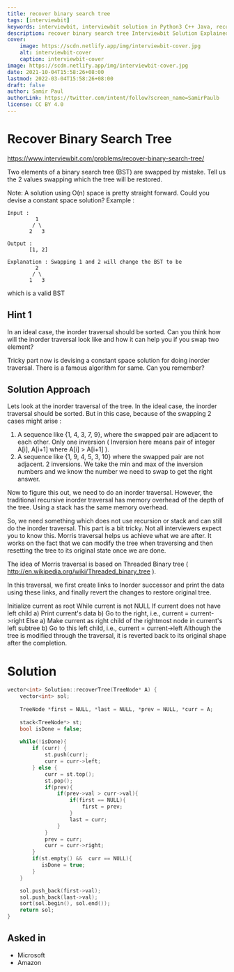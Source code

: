 ```yaml
---
title: recover binary search tree
tags: [interviewbit]
keywords: interviewbit, interviewbit solution in Python3 C++ Java, recover binary search tree solution
description: recover binary search tree Interviewbit Solution Explained
cover:
    image: https://scdn.netlify.app/img/interviewbit-cover.jpg
    alt: interviewbit-cover
    caption: interviewbit-cover
image: https://scdn.netlify.app/img/interviewbit-cover.jpg
date: 2021-10-04T15:58:26+08:00
lastmod: 2022-03-04T15:58:26+08:00
draft: false
author: Samir Paul
authorLink: https://twitter.com/intent/follow?screen_name=SamirPaulb
license: CC BY 4.0
---
```


# Recover Binary Search Tree

https://www.interviewbit.com/problems/recover-binary-search-tree/

Two elements of a binary search tree (BST) are swapped by mistake.
Tell us the 2 values swapping which the tree will be restored.

 Note:
A solution using O(n) space is pretty straight forward. Could you devise a constant space solution? 
Example :

```
Input : 
         1
        / \
       2   3

Output : 
       [1, 2]

Explanation : Swapping 1 and 2 will change the BST to be 
         2
        / \
       1   3
```
which is a valid BST

## Hint 1
In an ideal case, the inorder traversal should be sorted. Can you think how will the inorder traversal look like and how it can help you if you swap two element?

Tricky part now is devising a constant space solution for doing inorder traversal. There is a famous algorithm for same. Can you remember?

## Solution Approach

Lets look at the inorder traversal of the tree. 
In the ideal case, the inorder traversal should be sorted. But in this case, because of the swapping 2 cases might arise : 
1) A sequence like {1, 4, 3, 7, 9}, where the swapped pair are adjacent to each other. Only one inversion ( Inversion here means pair of integer A[i], A[i+1] where A[i] > A[i+1] ).
2) A sequence like {1, 9, 4, 5, 3, 10} where the swapped pair are not adjacent. 2 inversions. We take the min and max of the inversion numbers and we know the number we need to swap to get the right answer.

Now to figure this out, we need to do an inorder traversal. However, the traditional recursive inorder traversal has memory overhead of the depth of the tree.
Using a stack has the same memory overhead.

So, we need something which does not use recursion or stack and can still do the inorder traversal. This part is a bit tricky. Not all interviewers expect you to know this. 
Morris traversal helps us achieve what we are after. It works on the fact that we can modify the tree when traversing and then resetting the tree to its original state once we are done.

The idea of Morris traversal is based on Threaded Binary tree ( http://en.wikipedia.org/wiki/Threaded_binary_tree ).

In this traversal, we first create links to Inorder successor and print the data using these links, and finally revert the changes to restore original tree.

Initialize current as root
While current is not NULL
If current does not have left child
a) Print current's data
b) Go to the right, i.e., current = current->right
Else
a) Make current as right child of the rightmost node in current's left subtree
b) Go to this left child, i.e., current = current->left
Although the tree is modified through the traversal, it is reverted back to its original shape after the completion.




# Solution
```cpp
vector<int> Solution::recoverTree(TreeNode* A) {
    vector<int> sol;
    
    TreeNode *first = NULL, *last = NULL, *prev = NULL, *curr = A;
    
    stack<TreeNode*> st;
    bool isDone = false;
    
    while(!isDone){
        if (curr) {
            st.push(curr);
            curr = curr->left;
        } else {
            curr = st.top();
            st.pop();
            if(prev){
                if(prev->val > curr->val){
                    if(first == NULL){
                        first = prev;
                    }    
                    last = curr;
                }
            }
            prev = curr;
            curr = curr->right;
        }
        if(st.empty() &&  curr == NULL){
           isDone = true; 
        }
    }

    sol.push_back(first->val);
    sol.push_back(last->val);
    sort(sol.begin(), sol.end());
    return sol;
}
```

## Asked in

* Microsoft
* Amazon


